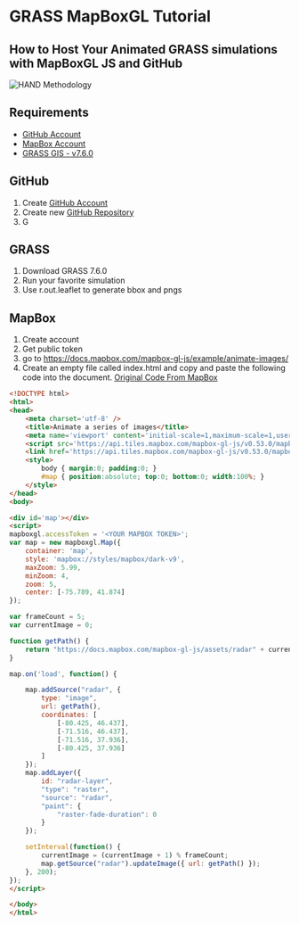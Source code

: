 # GRASS MapBoxGL Tutorial

## How to Host Your Animated GRASS simulations with MapBoxGL JS and GitHub

![HAND Methodology](./images/readmeBanner.gif)

## Requirements
* [GitHub Account](https://github.com/)
* [MapBox Account](https://www.mapbox.com/)
* [GRASS GIS - v7.6.0](https://grass.osgeo.org/download/)

## GitHub
1. Create [GitHub Account](https://github.com/) 
2. Create new [GitHub Repository](https://help.github.com/articles/creating-a-new-repository) 
3. G

## GRASS
1. Download GRASS 7.6.0
1. Run your favorite simulation
2. Use r.out.leaflet to generate bbox and pngs

## MapBox
1. Create account
2. Get public token
3. go to https://docs.mapbox.com/mapbox-gl-js/example/animate-images/
4. Create an empty file called index.html and copy and paste the following code into the document. [Original Code From MapBox](https://docs.mapbox.com/mapbox-gl-js/example/animate-images/)

```html
<!DOCTYPE html>
<html>
<head>
    <meta charset='utf-8' />
    <title>Animate a series of images</title>
    <meta name='viewport' content='initial-scale=1,maximum-scale=1,user-scalable=no' />
    <script src='https://api.tiles.mapbox.com/mapbox-gl-js/v0.53.0/mapbox-gl.js'></script>
    <link href='https://api.tiles.mapbox.com/mapbox-gl-js/v0.53.0/mapbox-gl.css' rel='stylesheet' />
    <style>
        body { margin:0; padding:0; }
        #map { position:absolute; top:0; bottom:0; width:100%; }
    </style>
</head>
<body>

<div id='map'></div>
<script>
mapboxgl.accessToken = '<YOUR MAPBOX TOKEN>';
var map = new mapboxgl.Map({
    container: 'map',
    style: 'mapbox://styles/mapbox/dark-v9',
    maxZoom: 5.99,
    minZoom: 4,
    zoom: 5,
    center: [-75.789, 41.874]
});

var frameCount = 5;
var currentImage = 0;

function getPath() {
    return "https://docs.mapbox.com/mapbox-gl-js/assets/radar" + currentImage + ".gif";
}

map.on('load', function() {

    map.addSource("radar", {
        type: "image",
        url: getPath(),
        coordinates: [
            [-80.425, 46.437],
            [-71.516, 46.437],
            [-71.516, 37.936],
            [-80.425, 37.936]
        ]
    });
    map.addLayer({
        id: "radar-layer",
        "type": "raster",
        "source": "radar",
        "paint": {
            "raster-fade-duration": 0
        }
    });

    setInterval(function() {
        currentImage = (currentImage + 1) % frameCount;
        map.getSource("radar").updateImage({ url: getPath() });
    }, 200);
});
</script>

</body>
</html>
```



